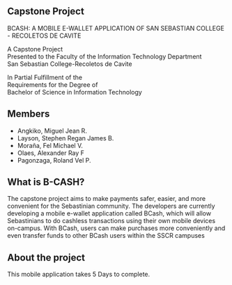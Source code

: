 ## Capstone Project
BCASH: A MOBILE E-WALLET APPLICATION OF SAN SEBASTIAN COLLEGE - RECOLETOS DE CAVITE

A Capstone Project <br>
Presented to the Faculty of the Information Technology Department <br>
San Sebastian College-Recoletos de Cavite <br>

In Partial Fulfillment of the <br>
Requirements for the Degree of <br>
Bachelor of Science in Information Technology <br>

## Members
- Angkiko, Miguel Jean R. <br>
- Layson, Stephen Regan James B. <br>
- Moraña, Fel Michael V. <br>
- Olaes, Alexander Ray F <br>
- Pagonzaga, Roland Vel P. <br>

## What is B-CASH?
The capstone project aims to make payments safer, easier, and more convenient for the Sebastinian community. The developers are currently developing a mobile e-wallet application called BCash, which will allow Sebastinians to do cashless transactions using their own mobile devices on-campus. With BCash, users can make purchases more conveniently and even transfer funds to other BCash users within the SSCR campuses

## About the project
This mobile application takes 5 Days to complete. 






